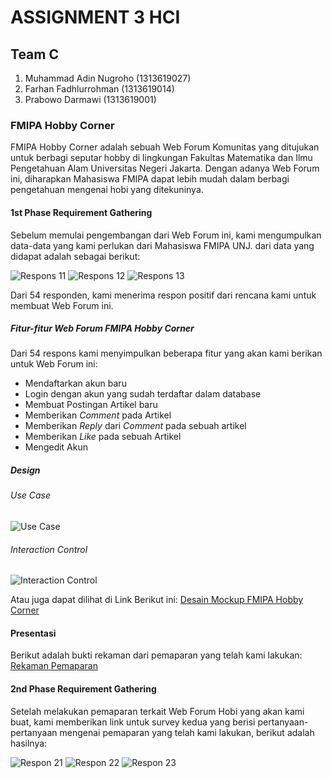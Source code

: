 # ASSIGNMENT 3 HCI
## Team C
1. Muhammad Adin Nugroho (1313619027)
2. Farhan Fadhlurrohman (1313619014)
3. Prabowo Darmawi (1313619001)


### FMIPA Hobby Corner

FMIPA Hobby Corner adalah sebuah Web Forum Komunitas yang ditujukan untuk berbagi seputar hobby di lingkungan Fakultas Matematika dan Ilmu Pengetahuan Alam Universitas Negeri Jakarta. Dengan adanya Web Forum ini, diharapkan Mahasiswa FMIPA dapat lebih mudah dalam berbagi pengetahuan mengenai hobi yang ditekuninya.


#### 1st Phase Requirement Gathering
Sebelum memulai pengembangan dari Web Forum ini, kami mengumpulkan data-data yang kami perlukan dari Mahasiswa FMIPA UNJ. dari data yang didapat adalah sebagai berikut:

![Respons 11](https://github.com/RealizeID/FMIPA-Hobby-Corner/blob/main/Respons_Kuesioner-1/Kuesioner-1_Respons-1.jpeg)
![Respons 12](https://github.com/RealizeID/FMIPA-Hobby-Corner/blob/main/Respons_Kuesioner-1/Kuesioner-1_Respons-2.jpeg)
![Respons 13](https://github.com/RealizeID/FMIPA-Hobby-Corner/blob/main/Respons_Kuesioner-1/Kuesioner-1_Respons-3.jpeg)

Dari 54 responden, kami menerima respon positif dari rencana kami untuk membuat Web Forum ini.


##### Fitur-fitur Web Forum FMIPA Hobby Corner
Dari 54 respons kami menyimpulkan beberapa fitur yang akan kami berikan untuk Web Forum ini:
* Mendaftarkan akun baru
* Login dengan akun yang sudah terdaftar dalam database
* Membuat Postingan Artikel baru
* Memberikan _Comment_ pada Artikel
* Memberikan _Reply_ dari _Comment_ pada sebuah artikel
* Memberikan _Like_ pada sebuah Artikel
* Mengedit Akun

##### Design
###### Use Case
![Use Case](https://github.com/RealizeID/FMIPA-Hobby-Corner/blob/main/Design/FMIPA-Hobby-Corner_Use-Case.png)

###### Interaction Control
![Interaction Control](https://github.com/RealizeID/FMIPA-Hobby-Corner/blob/main/Design/FMIPA-Hobby_Corner_Interaction-Control.jpeg)

Atau juga dapat dilihat di Link Berikut ini: [Desain Mockup FMIPA Hobby Corner](https://xd.adobe.com/view/bc3ee1bc-fb3f-4d17-bb63-679b0e0d1b51-e96d/)


#### Presentasi
Berikut adalah bukti rekaman dari pemaparan yang telah kami lakukan: [Rekaman Pemaparan]()


#### 2nd Phase Requirement Gathering
Setelah melakukan pemaparan terkait Web Forum Hobi yang akan kami buat, kami memberikan link untuk survey kedua yang berisi pertanyaan-pertanyaan mengenai pemaparan yang telah kami lakukan, berikut adalah hasilnya:

![Respon 21](https://github.com/RealizeID/FMIPA-Hobby-Corner/blob/main/Respons_Kuesioner-2/Kuesioner-2_Respons-1.jpeg)
![Respon 22]()
![Respon 23]()
